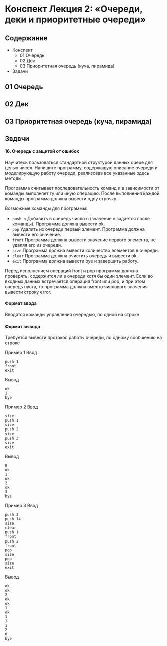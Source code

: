 # Конспект Лекция 2: «Очереди, деки и приоритетные очереди»
## Содержание
- Конспект
    - 01 Очередь
    - 02 Дек
    - 03 Приоритетная очередь (куча, пирамида)
- Задачи

## 01 Очередь
## 02 Дек
## 03 Приоритетная очередь (куча, пирамида)

## Звдвчи

#### 16. Очередь с защитой от ошибок
Научитесь пользоваться стандартной структурой данных queue для целых чисел. Напишите программу, содержащую описание очереди и моделирующую работу очереди, реализовав все указанные здесь методы.

Программа считывает последовательность команд и в зависимости от команды выполняет ту или иную операцию. После выполнения каждой команды программа должна вывести одну строчку.

Возможные команды для программы:
- `push n`  Добавить в очередь число n (значение n задается после команды). Программа должна вывести ok.
- `pop` Удалить из очереди первый элемент. Программа должна вывести его значение.
- `front` Программа должна вывести значение первого элемента, не удаляя его из очереди.
- `size` Программа должна вывести количество элементов в очереди.
- `clear` Программа должна очистить очередь и вывести ok.
- `exit` Программа должна вывести bye и завершить работу.

Перед исполнением операций front и pop программа должна проверять, содержится ли в очереди хотя бы один элемент. Если во входных данных встречается операция front или pop, и при этом очередь пуста, то программа должна вместо числового значения вывести строку error.

#### Формат ввода
Вводятся команды управления очередью, по одной на строке

#### Формат вывода
Требуется вывести протокол работы очереди, по одному сообщению на строке

Пример 1
Ввод
```
push 1
front
exit
```
Вывод
```
ok
1
bye
```
Пример 2
Ввод
```
size
push 1
size
push 2
size
push 3
size
exit
```
Вывод
```
0
ok
1
ok
2
ok
3
bye
```
Пример 3
Ввод
```
push 3
push 14
size
clear
push 1
front
push 2
front
pop
size
pop
size
exit
```
Вывод
```
ok
ok
2
ok
ok
1
ok
1
1
1
2
0
bye
```